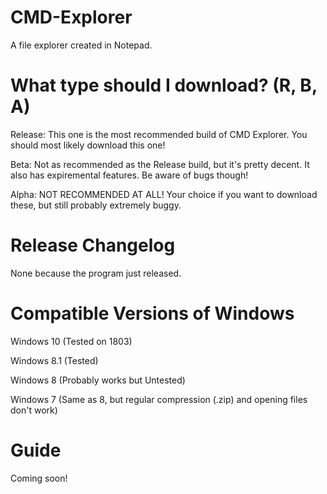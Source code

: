 # CMD-Explorer
A file explorer created in Notepad.

# What type should I download? (R, B, A)
Release: This one is the most recommended build of CMD Explorer. You should most likely download this one!

Beta: Not as recommended as the Release build, but it's pretty decent. It also has expiremental features. Be aware of bugs though!

Alpha: NOT RECOMMENDED AT ALL! Your choice if you want to download these, but still probably extremely buggy.

# Release Changelog
None because the program just released.

# Compatible Versions of Windows
Windows 10 (Tested on 1803)

Windows 8.1 (Tested)

Windows 8 (Probably works but Untested)

Windows 7 (Same as 8, but regular compression (.zip) and opening files don't work)

# Guide
Coming soon!
